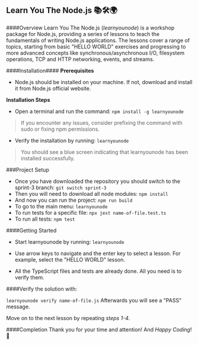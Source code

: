 ## Learn You The Node.js 📚🛠️🌍

####Overview
Learn You The Node.js (_learnyounode_) is a workshop package for Node.js, providing a series of lessons to teach the fundamentals of writing Node.js applications. The lessons cover a range of topics, starting from basic "HELLO WORLD" exercises and progressing to more advanced concepts like synchronous/asynchronous I/O, filesystem operations, TCP and HTTP networking, events, and streams.

####Installation####
**Prerequisites**

- Node.js should be installed on your machine. If not, download and install it from Node.js official website.

**Installation Steps**

- Open a terminal and run the command:
  `npm install -g learnyounode`

> If you encounter any issues, consider prefixing the command with sudo or fixing npm permissions.

- Verify the installation by running:
  `learnyounode`
> You should see a blue screen indicating that learnyounode has been installed successfully.

###Project Setup

- Once you have downloaded the repository you should switch to the sprint-3 branch:
  `git switch sprint-3`
- Then you will need to download all node modules:
  `npm install`
- And now you can run the project:
  `npm run build`
- To go to the main menu:
  `learnyounode`
- To run tests for a specific file:
  `npx jest name-of-file.test.ts`
- To run all tests:
  `npm test`

####Getting Started

- Start learnyounode by running:
  `learnyounode`
- Use arrow keys to navigate and the enter key to select a lesson. For example, select the "HELLO WORLD" lesson.

- All the TypeScript files and tests are already done. All you need is to verify them.

####Verify the solution with:

`learnyounode verify name-of-file.js`
Afterwards you will see a "PASS" message.

Move on to the next lesson by repeating _steps 1-4_.

####Completion
Thank you for your time and attention!
And _Happy Coding_! 🚀
